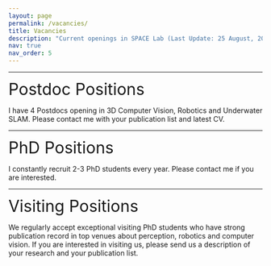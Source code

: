 ```yaml
---
layout: page
permalink: /vacancies/
title: Vacancies
description: "Current openings in SPACE Lab (Last Update: 25 August, 2024)"
nav: true
nav_order: 5
---
```


---
<font size="6"> Postdoc Positions </font>


I have 4 Postdocs opening in 3D Computer Vision, Robotics and Underwater SLAM. Please contact me with your publication list and latest CV.

---
<font size="6"> PhD Positions </font>


I constantly recruit 2-3 PhD students every year. Please contact me if you are interested. 

---
<font size="6"> Visiting Positions </font>


We regularly accept exceptional visiting PhD students who have strong publication record in top venues about perception, robotics and computer vision. If you are interested in visiting us, please send us a description of your research and your publication list.
